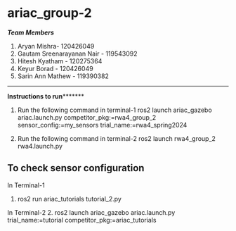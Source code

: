 # ariac_group-2
*****Team Members*****
1. Aryan Mishra- 120426049
2. Gautam Sreenarayanan Nair - 119543092
3. Hitesh Kyatham - 120275364
4. Keyur Borad - 120426049
5. Sarin Ann Mathew - 119390382
**************************************
******Instructions to run*************
1. Run the following command in terminal-1
ros2 launch ariac_gazebo ariac.launch.py competitor_pkg:=rwa4_group_2 sensor_config:=my_sensors trial_name:=rwa4_spring2024


2. Run the following command in terminal-2
ros2 launch rwa4_group_2 rwa4.launch.py


**To check sensor configuration**
----------------------------------------

In Terminal-1
1. ros2 run ariac_tutorials tutorial_2.py

In Terminal-2
2. ros2 launch ariac_gazebo ariac.launch.py trial_name:=tutorial competitor_pkg:=ariac_tutorials

   
